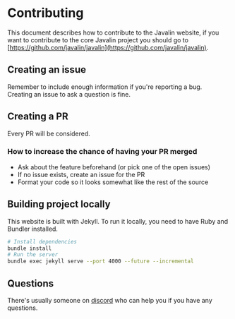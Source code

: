 # Contributing

This document describes how to contribute to the Javalin website, if you want to contribute to the core Javalin project you should go to [https://github.com/javalin/javalin](https://github.com/javalin/javalin).

## Creating an issue

Remember to include enough information if you're reporting a bug.  
Creating an issue to ask a question is fine.

## Creating a PR

Every PR will be considered.

### How to increase the chance of having your PR merged

* Ask about the feature beforehand (or pick one of the open issues)
* If no issue exists, create an issue for the PR
* Format your code so it looks somewhat like the rest of the source
  
## Building project locally

This website is built with Jekyll. To run it locally, you need to have Ruby and Bundler installed.

```bash
# Install dependencies
bundle install
# Run the server
bundle exec jekyll serve --port 4000 --future --incremental
```

## Questions

There's usually someone on [discord](https://discord.gg/sgak4e5NKv) who can help you if you have any questions.
